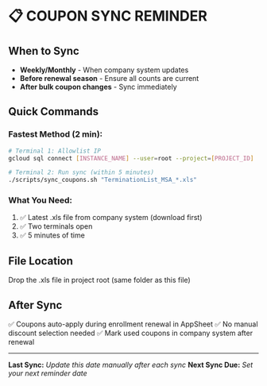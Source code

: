 # 📋 COUPON SYNC REMINDER

## When to Sync
- **Weekly/Monthly** - When company system updates
- **Before renewal season** - Ensure all counts are current
- **After bulk coupon changes** - Sync immediately

## Quick Commands

### Fastest Method (2 min):
```bash
# Terminal 1: Allowlist IP
gcloud sql connect [INSTANCE_NAME] --user=root --project=[PROJECT_ID]

# Terminal 2: Run sync (within 5 minutes)
./scripts/sync_coupons.sh "TerminationList_MSA_*.xls"
```

### What You Need:
1. ✅ Latest .xls file from company system (download first)
2. ✅ Two terminals open
3. ✅ 5 minutes of time

## File Location
Drop the .xls file in project root (same folder as this file)

## After Sync
✅ Coupons auto-apply during enrollment renewal in AppSheet
✅ No manual discount selection needed
✅ Mark used coupons in company system after renewal

---

**Last Sync:** _Update this date manually after each sync_
**Next Sync Due:** _Set your next reminder date_
